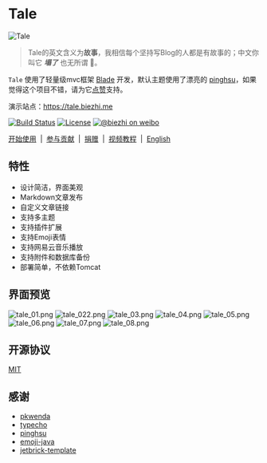 # Tale

![Tale](https://ooo.0o0.ooo/2017/02/27/58b43450c9182.png)

> Tale的英文含义为**故事**，我相信每个坚持写Blog的人都是有故事的；中文你叫它 ***塌了*** 也无所谓 🤣。


`Tale` 使用了轻量级mvc框架 [Blade](https://github.com/biezhi/blade) 开发，默认主题使用了漂亮的 [pinghsu](https://github.com/chakhsu/pinghsu)，如果觉得这个项目不错，请为它[点赞](https://github.com/otale/tale/stargazers)支持。


演示站点：https://tale.biezhi.me

[![Build Status](https://img.shields.io/travis/otale/tale.svg?style=flat-square)](https://travis-ci.org/otale/tale)
[![License](https://img.shields.io/badge/license-MIT-4EB1BA.svg?style=flat-square)](https://github.com/otale/tale/blob/master/LICENSE)
[![@biezhi on weibo](https://img.shields.io/badge/weibo-%40biezhi-red.svg?style=flat-square)](http://weibo.com/u/5238733773)

[开始使用](https://github.com/otale/tale/wiki)&nbsp; | &nbsp;[参与贡献](contribution.md)&nbsp; | &nbsp;[捐赠](donate.md)&nbsp; | &nbsp;[视频教程](video.md)&nbsp; | &nbsp;[English](README.md)

## 特性

+ 设计简洁，界面美观
+ Markdown文章发布
+ 自定义文章链接
+ 支持多主题
+ 支持插件扩展
+ 支持Emoji表情
+ 支持网易云音乐播放
+ 支持附件和数据库备份
+ 部署简单，不依赖Tomcat

## 界面预览

![tale_01.png](https://ooo.0o0.ooo/2017/02/28/58b4687641066.png)
![tale_022.png](https://ooo.0o0.ooo/2017/02/28/58b4686f37836.png)
![tale_03.png](https://ooo.0o0.ooo/2017/02/28/58b4686638460.png)
![tale_04.png](https://ooo.0o0.ooo/2017/02/28/58b4686384fb4.png)
![tale_05.png](https://ooo.0o0.ooo/2017/02/28/58b46869bff5b.png)
![tale_06.png](https://ooo.0o0.ooo/2017/02/28/58b46862ec24e.png)
![tale_07.png](https://ooo.0o0.ooo/2017/02/28/58b46868b1a67.png)
![tale_08.png](https://ooo.0o0.ooo/2017/02/28/58b46866c5898.png)

## 开源协议

[MIT](LICENSE)

## 感谢

+ [pkwenda](https://github.com/pkwenda)
+ [typecho](https://github.com/typecho/typecho)
+ [pinghsu](https://github.com/chakhsu/pinghsu)
+ [emoji-java](https://github.com/vdurmont/emoji-java)
+ [jetbrick-template](https://github.com/subchen/jetbrick-template-2x)
